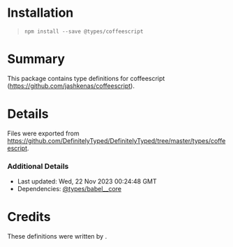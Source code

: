# Installation
> `npm install --save @types/coffeescript`

# Summary
This package contains type definitions for coffeescript (https://github.com/jashkenas/coffeescript).

# Details
Files were exported from https://github.com/DefinitelyTyped/DefinitelyTyped/tree/master/types/coffeescript.

### Additional Details
 * Last updated: Wed, 22 Nov 2023 00:24:48 GMT
 * Dependencies: [@types/babel__core](https://npmjs.com/package/@types/babel__core)

# Credits
These definitions were written by .
